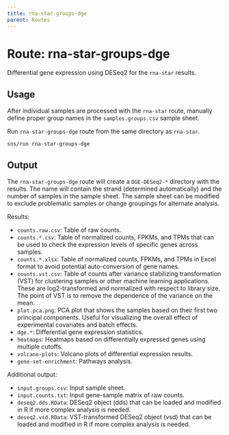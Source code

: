 ```yaml
---
title: rna-star-groups-dge
parent: Routes
---
```


# Route: rna-star-groups-dge

Differential gene expression using DESeq2 for the `rna-star` results.

## Usage

After individual samples are processed with the `rna-star` route,
manually define proper group names in the `samples.groups.csv` sample sheet.

Run `rna-star-groups-dge` route from the same directory as `rna-star`.

```
sns/run rna-star-groups-dge
```

## Output

The `rna-star-groups-dge` route will create a `DGE-DESeq2-*` directory with the results. The name will contain the strand (determined automatically) and the number of samples in the sample sheet. The sample sheet can be modified to exclude problematic samples or change groupings for alternate analysis.

Results:

* `counts.raw.csv`: Table of raw counts.
* `counts.*.csv`: Table of normalized counts, FPKMs, and TPMs that can be used to check the expression levels of specific genes across samples.
* `counts.*.xlsx`: Table of normalized counts, FPKMs, and TPMs in Excel format to avoid potential auto-conversion of gene names.
* `counts.vst.csv`: Table of counts after variance stabilizing transformation (VST) for clustering samples or other machine learning applications. These are log2-transformed and normalized with respect to library size. The point of VST is to remove the dependence of the variance on the mean.
* `plot.pca.png`: PCA plot that shows the samples based on their first two principal components. Useful for visualizing the overall effect of experimental covariates and batch effects.
* `dge.*`: Differential gene expression statistics.
* `heatmaps`: Heatmaps based on differentially expressed genes using multiple cutoffs.
* `volcano-plots`: Volcano plots of differential expression results.
* `gene-set-enrichment`: Pathways analysis.

Additional output:

* `input.groups.csv`: Input sample sheet.
* `input.counts.txt`: Input gene-sample matrix of raw counts.
* `deseq2.dds.RData`: DESeq2 object (dds) that can be loaded and modified in R if more complex analysis is needed.
* `deseq2.vsd.RData`: VST-transformed DESeq2 object (vsd) that can be loaded and modified in R if more complex analysis is needed.
